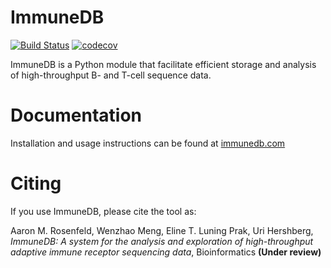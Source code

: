 ImmuneDB
========

[![Build Status](https://travis-ci.org/arosenfeld/immunedb.svg?branch=master)](https://travis-ci.org/arosenfeld/immunedb) [![codecov](https://codecov.io/gh/arosenfeld/immunedb/branch/master/graph/badge.svg)](https://codecov.io/gh/arosenfeld/immunedb)

ImmuneDB is a Python module that facilitate efficient storage and analysis of
high-throughput B- and T-cell sequence data.

# Documentation
Installation and usage instructions can be found at [immunedb.com](http://immunedb.com)

# Citing
If you use ImmuneDB, please cite the tool as:

Aaron M. Rosenfeld, Wenzhao Meng, Eline T. Luning Prak, Uri Hershberg, *ImmuneDB: A system for the analysis and exploration of high-throughput adaptive immune receptor sequencing data*, Bioinformatics **(Under review)**
